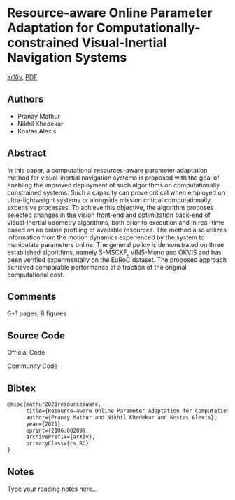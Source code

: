 
# Resource-aware Online Parameter Adaptation for Computationally-constrained Visual-Inertial Navigation Systems

[arXiv](https://arxiv.org/abs/2106.0289), [PDF](https://arxiv.org/pdf/2106.0289.pdf)

## Authors

- Pranay Mathur
- Nikhil Khedekar
- Kostas Alexis

## Abstract

In this paper, a computational resources-aware parameter adaptation method for visual-inertial navigation systems is proposed with the goal of enabling the improved deployment of such algorithms on computationally constrained systems. Such a capacity can prove critical when employed on ultra-lightweight systems or alongside mission critical computationally expensive processes. To achieve this objective, the algorithm proposes selected changes in the vision front-end and optimization back-end of visual-inertial odometry algorithms, both prior to execution and in real-time based on an online profiling of available resources. The method also utilizes information from the motion dynamics experienced by the system to manipulate parameters online. The general policy is demonstrated on three established algorithms, namely S-MSCKF, VINS-Mono and OKVIS and has been verified experimentally on the EuRoC dataset. The proposed approach achieved comparable performance at a fraction of the original computational cost.

## Comments

6+1 pages, 8 figures

## Source Code

Official Code



Community Code



## Bibtex

```tex
@misc{mathur2021resourceaware,
      title={Resource-aware Online Parameter Adaptation for Computationally-constrained Visual-Inertial Navigation Systems}, 
      author={Pranay Mathur and Nikhil Khedekar and Kostas Alexis},
      year={2021},
      eprint={2106.00289},
      archivePrefix={arXiv},
      primaryClass={cs.RO}
}
```

## Notes

Type your reading notes here...

